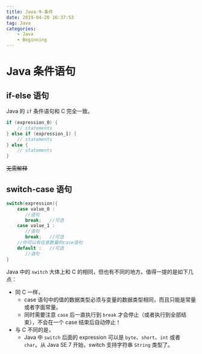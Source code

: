 ```yaml
---
title: Java-9-条件
date: 2019-04-20 16:37:53
tag: Java
categories:
	- Java
	- Beginning
---
```


# Java 条件语句

## if-else 语句

Java 的 `if` 条件语句和 C 完全一致。

```java
if (expression_0) {
    // statements
} else if (expression_1) {
    // statements
} else {
    // statements
}
```

~~无需解释~~

## switch-case 语句

```java
switch(expression){
    case value_0 :
       //语句
       break;   //可选
    case value_1 :
       //语句
       break;   //可选
    //你可以有任意数量的case语句
    default :   //可选
       //语句
}
```

Java 中的 `switch` 大体上和 C 的相同，但也有不同的地方。值得一提的是如下几点：

* 同 C 一样，
    * case 语句中的值的数据类型必须与变量的数据类型相同，而且只能是常量或者字面常量。
    * 同时需要注意 `case` 后一直执行到 `break` 才会停止（或者执行到全部结束），不会在一个 case 结束后自动停止！
* 与 C 不同的是，
    * Java 中 `switch` 后面的 expression 可以是 `byte`、`short`、`int` 或者 `char`。从 Java SE 7 开始，switch 支持字符串 `String` 类型了。